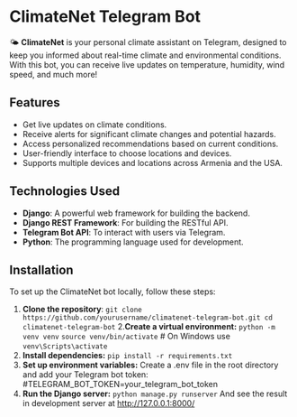 # ClimateNet Telegram Bot

🌤️ **ClimateNet** is your personal climate assistant on Telegram, designed to keep you informed about real-time climate and environmental conditions. With this bot, you can receive live updates on temperature, humidity, wind speed, and much more!

## Features

- Get live updates on climate conditions.
- Receive alerts for significant climate changes and potential hazards.
- Access personalized recommendations based on current conditions.
- User-friendly interface to choose locations and devices.
- Supports multiple devices and locations across Armenia and the USA.

## Technologies Used

- **Django**: A powerful web framework for building the backend.
- **Django REST Framework**: For building the RESTful API.
- **Telegram Bot API**: To interact with users via Telegram.
- **Python**: The programming language used for development.

## Installation

To set up the ClimateNet bot locally, follow these steps:

1. **Clone the repository**:
   `git clone https://github.com/yourusername/climatenet-telegram-bot.git
   cd climatenet-telegram-bot`
2.**Create a virtual environment:**
    `python -m venv venv`
    `source venv/bin/activate`  # On Windows use `venv\Scripts\activate`
3. **Install dependencies:**
    `pip install -r requirements.txt`
4. **Set up environment variables:**
    Create a .env file in the root directory and add your Telegram bot token:
     #TELEGRAM_BOT_TOKEN=your_telegram_bot_token
5. **Run the Django server:**
    `python manage.py runserver`
And see the result in development server at http://127.0.0.1:8000/
